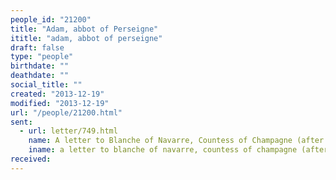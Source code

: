 ```yaml
---
people_id: "21200"
title: "Adam, abbot of Perseigne"
ititle: "adam, abbot of perseigne"
draft: false
type: "people"
birthdate: ""
deathdate: ""
social_title: ""
created: "2013-12-19"
modified: "2013-12-19"
url: "/people/21200.html"
sent:
  - url: letter/749.html
    name: A letter to Blanche of Navarre, Countess of Champagne (after 1201)
    iname: a letter to blanche of navarre, countess of champagne (after 1201)
received:
---
```

